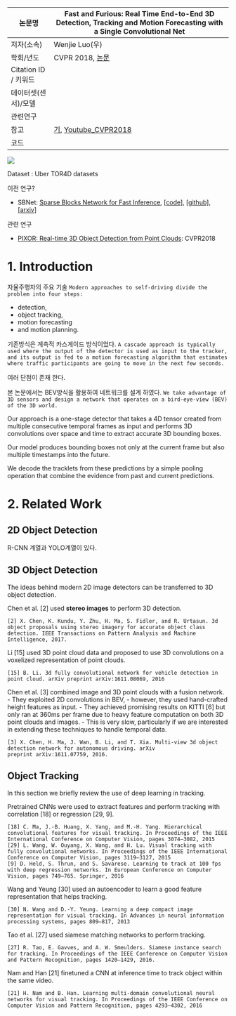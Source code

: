 |논문명 |Fast and Furious: Real Time End-to-End 3D Detection, Tracking and Motion Forecasting with a Single Convolutional Net |
| --- | --- |
| 저자\(소속\) | Wenjie Luo\(우\) |
| 학회/년도 | CVPR 2018, [논문](http://openaccess.thecvf.com/content_cvpr_2018/papers/Luo_Fast_and_Furious_CVPR_2018_paper.pdf) |
| Citation ID / 키워드 | |
| 데이터셋(센서)/모델 | |
| 관련연구||
| 참고 | [기](https://www.utoronto.ca/news/autonomous-vehicles-u-t-researchers-make-advances-new-algorithm),  [Youtube_CVPR2018](https://youtu.be/Jl1NeziAHFY?t=24m32s) |
| 코드 ||





![](https://i.imgur.com/wuNOkP6.png)

Dataset : Uber TOR4D datasets

이전 연구?
- SBNet: [Sparse Blocks Network for Fast Inference](http://www.cs.toronto.edu/~mren/sbnet/index.html), [[code]](https://eng.uber.com/sbnet/), [[github]](https://github.com/uber/sbnet), [[arxiv]](https://arxiv.org/abs/1801.02108)

관련 연구
- [PIXOR: Real-time 3D Object Detection from Point Clouds](http://openaccess.thecvf.com/content_cvpr_2018/papers/Yang_PIXOR_Real-Time_3D_CVPR_2018_paper.pdf): CVPR2018


# 1. Introduction

자율주행차의 주요 기술 `Modern approaches to self-driving divide the problem into four steps: `
- detection, 
- object tracking, 
- motion forecasting
- and motion planning. 

기존방식은 계측적 카스게이드 방식이었다. `A cascade approach is typically used where the output of the detector is used as input to the tracker, and its output is fed to a motion forecasting algorithm that estimates where traffic participants are going to move in the next few seconds. `

여러 단점이 존재 한다. 


본 논문에서는 BEV방식을 활용하여 네트워크를 설계 하였다. `We take advantage of 3D sensors and design a network that operates on a bird-eye-view (BEV) of the 3D world.`


Our approach is a one-stage detector that takes a 4D tensor created from multiple consecutive temporal frames as input and performs 3D convolutions over space and time to extract accurate 3D bounding boxes. 

Our model produces bounding boxes not only at the current frame but also multiple timestamps into the future. 

We decode the tracklets from these predictions by a simple pooling operation that combine the evidence from past and current predictions.

# 2. Related Work

## 2D Object Detection

R-CNN 계열과 YOLO계열이 있다. 

## 3D Object Detection

The ideas behind modern 2D image detectors can be transferred to 3D object detection. 

Chen et al. [2] used **stereo images** to perform 3D detection. 

```
[2] X. Chen, K. Kundu, Y. Zhu, H. Ma, S. Fidler, and R. Urtasun. 3d object proposals using stereo imagery for accurate object class detection. IEEE Transactions on Pattern Analysis and Machine Intelligence, 2017.
```

Li [15] used 3D point cloud data and proposed to use 3D convolutions on a voxelized representation of point clouds. 


```
[15] B. Li. 3d fully convolutional network for vehicle detection in point cloud. arXiv preprint arXiv:1611.08069, 2016
```

Chen et al. [3] combined image and 3D point clouds with a fusion network. 
    - They exploited 2D convolutions in BEV, 
    - however, they used hand-crafted height features as input.
    - They achieved promising results on KITTI [6] but only ran at 360ms per frame due to heavy feature computation on both 3D point clouds and images. 
    - This is very slow, particularly if we are interested in extending these techniques to handle temporal data.


```
[3] X. Chen, H. Ma, J. Wan, B. Li, and T. Xia. Multi-view 3d object detection network for autonomous driving. arXiv
preprint arXiv:1611.07759, 2016. 
```



## Object Tracking

In this section we briefly review the use of deep learning in tracking. 

Pretrained CNNs were used to extract features and perform tracking with correlation [18] or regression [29, 9]. 

```
[18] C. Ma, J.-B. Huang, X. Yang, and M.-H. Yang. Hierarchical convolutional features for visual tracking. In Proceedings of the IEEE International Conference on Computer Vision, pages 3074–3082, 2015
[29] L. Wang, W. Ouyang, X. Wang, and H. Lu. Visual tracking with fully convolutional networks. In Proceedings of the IEEE International Conference on Computer Vision, pages 3119–3127, 2015
[9] D. Held, S. Thrun, and S. Savarese. Learning to track at 100 fps with deep regression networks. In European Conference on Computer Vision, pages 749–765. Springer, 2016
```

Wang and Yeung [30] used an autoencoder to learn a good feature representation that helps tracking. 

```
[30] N. Wang and D.-Y. Yeung. Learning a deep compact image representation for visual tracking. In Advances in neural information processing systems, pages 809–817, 2013
```

Tao et al. [27] used siamese matching networks to perform tracking. 

```
[27] R. Tao, E. Gavves, and A. W. Smeulders. Siamese instance search for tracking. In Proceedings of the IEEE Conference on Computer Vision and Pattern Recognition, pages 1420–1429, 2016.
```

Nam and Han [21] finetuned a CNN at inference time to track object within the same video.

```
[21] H. Nam and B. Han. Learning multi-domain convolutional neural networks for visual tracking. In Proceedings of the IEEE Conference on Computer Vision and Pattern Recognition, pages 4293–4302, 2016
```











